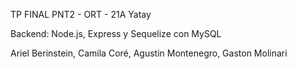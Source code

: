 TP FINAL PNT2 - ORT - 21A Yatay

Backend: Node.js, Express y Sequelize con MySQL

Ariel Berinstein, Camila Coré, Agustin Montenegro, Gaston Molinari